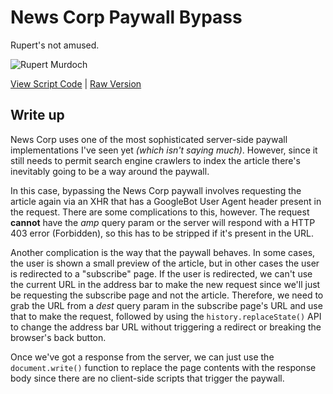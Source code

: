 # News Corp Paywall Bypass

Rupert's not amused.

![Rupert Murdoch](https://cdn.theatlantic.com/media/mt/steve_clemons/murdoch.jpg)

[View Script Code](AntiPaywall_NewsCorp.js) | [Raw Version](https://raw.githubusercontent.com/Maega/web-userscripts/main/PaywallBypasses/AntiPaywall_NewsCorp.js)

## Write up

News Corp uses one of the most sophisticated server-side paywall implementations I've seen yet _(which isn't saying much)_. However, since it still needs to permit search engine crawlers to index the article there's inevitably going to be a way around the paywall.

In this case, bypassing the News Corp paywall involves requesting the article again via an XHR that has a GoogleBot User Agent header present in the request. There are some complications to this, however. The request **cannot** have the _amp_ query param or the server will respond with a HTTP 403 error (Forbidden), so this has to be stripped if it's present in the URL.

Another complication is the way that the paywall behaves. In some cases, the user is shown a small preview of the article, but in other cases the user is redirected to a "subscribe" page. If the user is redirected, we can't use the current URL in the address bar to make the new request since we'll just be requesting the subscribe page and not the article. Therefore, we need to grab the URL from a _dest_ query param in the subscribe page's URL and use that to make the request, followed by using the `history.replaceState()` API to change the address bar URL without triggering a redirect or breaking the browser's back button.

Once we've got a response from the server, we can just use the `document.write()` function to replace the page contents with the response body since there are no client-side scripts that trigger the paywall.
